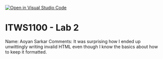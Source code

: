 [![Open in Visual Studio Code](https://classroom.github.com/assets/open-in-vscode-c66648af7eb3fe8bc4f294546bfd86ef473780cde1dea487d3c4ff354943c9ae.svg)](https://classroom.github.com/online_ide?assignment_repo_id=9886246&assignment_repo_type=AssignmentRepo)
<!-- # itws1100-lab02 -->

# ITWS1100 - Lab 2

Name: Aoyan Sarkar
Comments: It was surprising how I ended up unwittingly writing invalid HTML even though I know the basics about how to keep it formatted.
